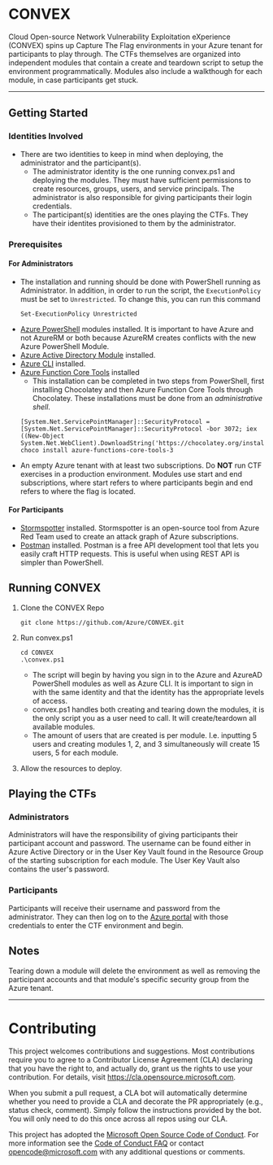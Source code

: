 # CONVEX

Cloud Open-source Network Vulnerability Exploitation eXperience (CONVEX) spins up Capture The Flag environments in your Azure tenant for participants to play through. The CTFs themselves are organized into independent modules that contain a create and teardown script to setup the environment programmatically. Modules also include a walkthough for each module, in case participants get stuck.

---

## Getting Started

### Identities Involved
- There are two identities to keep in mind when deploying, the administrator and the participant(s).
   - The administrator identity is the one running convex.ps1 and deploying the modules. They must have sufficient permissions to create resources, groups, users, and service principals. The administrator is also responsible for giving participants their login credentials.
   - The participant(s) identities are the ones playing the CTFs. They have their identites provisioned to them by the administrator.
   
### Prerequisites

#### For Administrators
- The installation and running should be done with PowerShell running as Administrator. In addition, in order to run the script, the `ExecutionPolicy` must be set to `Unrestricted`. To change this, you can run this command
   ```
   Set-ExecutionPolicy Unrestricted
   ```
- [Azure PowerShell](https://docs.microsoft.com/en-us/powershell/azure/install-az-ps?view=azps-4.4.0) modules installed. It is important to have Azure and not AzureRM or both because AzureRM creates conflicts with the new Azure PowerShell Module.
- [Azure Active Directory Module](https://docs.microsoft.com/en-us/powershell/azure/active-directory/install-adv2?view=azureadps-2.0) installed.
- [Azure CLI](https://docs.microsoft.com/en-us/cli/azure/install-azure-cli-windows?view=azure-cli-latest&tabs=azure-powershell) installed.
- [Azure Function Core Tools](https://github.com/Azure/azure-functions-core-tools/blob/master/README.md#windows) installed
   - This installation can be completed in two steps from PowerShell, first installing Chocolatey and then Azure Function Core Tools through Chocolatey. These installations must be done from an *administrative shell*.
   ```
   [System.Net.ServicePointManager]::SecurityProtocol = [System.Net.ServicePointManager]::SecurityProtocol -bor 3072; iex ((New-Object System.Net.WebClient).DownloadString('https://chocolatey.org/install.ps1'))
   choco install azure-functions-core-tools-3
   ```
 - An empty Azure tenant with at least two subscriptions. Do **NOT** run CTF exercises in a production environment. Modules use start and end subscriptions, where start refers to where participants begin and end refers to where the flag is located.

#### For Participants
- [Stormspotter](https://github.com/Azure/Stormspotter/) installed. Stormspotter is an open-source tool from Azure Red Team used to create an attack graph of Azure subscriptions.
- [Postman](https://www.postman.com/) installed. Postman is a free API development tool that lets you easily craft HTTP requests. This is useful when using REST API is simpler than PowerShell.

 
 ## Running CONVEX
 1. Clone the CONVEX Repo
    ```
    git clone https://github.com/Azure/CONVEX.git
    ```
 2. Run convex.ps1
    ```
    cd CONVEX
    .\convex.ps1
    ```
    - The script will begin by having you sign in to the Azure and AzureAD PowerShell modules as well as Azure CLI. It is important to sign in with the same identity and that the identity has the appropriate levels of access.
    - convex.ps1 handles both creating and tearing down the modules, it is the only script you as a user need to call. It will create/teardown all available modules.
    - The amount of users that are created is per module. I.e. inputting 5 users and creating modules 1, 2, and 3 simultaneously will create 15 users, 5 for each module.
    
 3. Allow the resources to deploy.
 
 ## Playing the CTFs
 ### Administrators
 Administrators will have the responsibility of giving participants their participant account and password. The username can be found either in Azure Active Directory or in the User Key Vault found in the Resource Group of the starting subscription for each module. The User Key Vault also contains the user's password.
 
 ### Participants
 Participants will receive their username and password from the administrator. They can then log on to the [Azure portal](https://portal.azure.com) with those credentials to enter the CTF environment and begin.
 
 ## Notes
 Tearing down a module will delete the environment as well as removing the participant accounts and that module's specific security group from the Azure tenant. 

 ---
# Contributing

This project welcomes contributions and suggestions.  Most contributions require you to agree to a
Contributor License Agreement (CLA) declaring that you have the right to, and actually do, grant us
the rights to use your contribution. For details, visit https://cla.opensource.microsoft.com.

When you submit a pull request, a CLA bot will automatically determine whether you need to provide
a CLA and decorate the PR appropriately (e.g., status check, comment). Simply follow the instructions
provided by the bot. You will only need to do this once across all repos using our CLA.

This project has adopted the [Microsoft Open Source Code of Conduct](https://opensource.microsoft.com/codeofconduct/).
For more information see the [Code of Conduct FAQ](https://opensource.microsoft.com/codeofconduct/faq/) or
contact [opencode@microsoft.com](mailto:opencode@microsoft.com) with any additional questions or comments.

